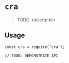# `cra`

> TODO: description

## Usage

```
const cra = require('cra');

// TODO: DEMONSTRATE API
```
